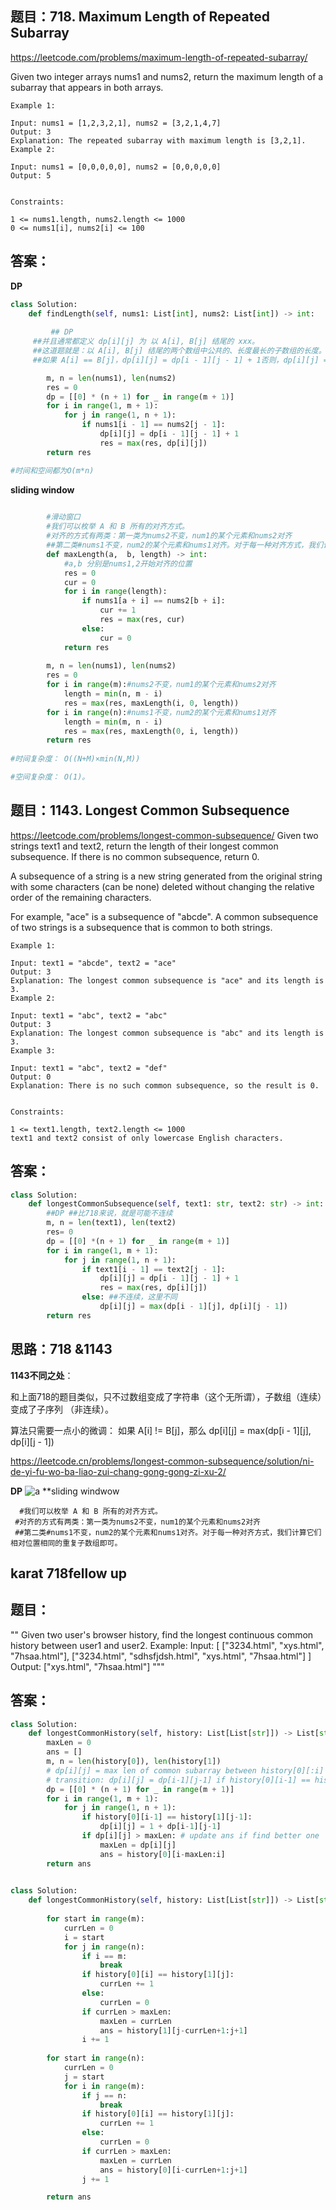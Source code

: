 ## 题目：718. Maximum Length of Repeated Subarray

https://leetcode.com/problems/maximum-length-of-repeated-subarray/

Given two integer arrays nums1 and nums2, return the maximum length of a subarray that appears in both arrays.

```
Example 1:

Input: nums1 = [1,2,3,2,1], nums2 = [3,2,1,4,7]
Output: 3
Explanation: The repeated subarray with maximum length is [3,2,1].
Example 2:

Input: nums1 = [0,0,0,0,0], nums2 = [0,0,0,0,0]
Output: 5
 

Constraints:

1 <= nums1.length, nums2.length <= 1000
0 <= nums1[i], nums2[i] <= 100
```


## 答案：
**DP**
```python
class Solution:
    def findLength(self, nums1: List[int], nums2: List[int]) -> int:
        
         ## DP
     ##并且通常都定义 dp[i][j] 为 以 A[i], B[j] 结尾的 xxx。
     ##这道题就是：以 A[i], B[j] 结尾的两个数组中公共的、长度最长的子数组的长度。
     ##如果 A[i] == B[j]，dp[i][j] = dp[i - 1][j - 1] + 1否则，dp[i][j] = 0

        m, n = len(nums1), len(nums2)
        res = 0
        dp = [[0] * (n + 1) for _ in range(m + 1)]
        for i in range(1, m + 1):
            for j in range(1, n + 1):
                if nums1[i - 1] == nums2[j - 1]:
                    dp[i][j] = dp[i - 1][j - 1] + 1
                    res = max(res, dp[i][j])
        return res

#时间和空间都为O(m*n)
```

**sliding window**
```python
      
        #滑动窗口
        #我们可以枚举 A 和 B 所有的对齐方式。
        #对齐的方式有两类：第一类为nums2不变，num1的某个元素和nums2对齐
        ##第二类#nums1不变，num2的某个元素和nums1对齐。对于每一种对齐方式，我们计算它们相对位置相同的重复子数组即可。
        def maxLength(a,  b, length) -> int:
            #a,b 分别是nums1,2开始对齐的位置
            res = 0
            cur = 0
            for i in range(length):
                if nums1[a + i] == nums2[b + i]:
                    cur += 1
                    res = max(res, cur)
                else:
                    cur = 0
            return res
        
        m, n = len(nums1), len(nums2)
        res = 0
        for i in range(m):#nums2不变，num1的某个元素和nums2对齐
            length = min(n, m - i)
            res = max(res, maxLength(i, 0, length))
        for i in range(n):#nums1不变，num2的某个元素和nums1对齐
            length = min(m, n - i)
            res = max(res, maxLength(0, i, length))
        return res
        
#时间复杂度： O((N+M)×min(N,M))

#空间复杂度： O(1)。

```

## 题目：1143. Longest Common Subsequence
https://leetcode.com/problems/longest-common-subsequence/
Given two strings text1 and text2, return the length of their longest common subsequence. If there is no common subsequence, return 0.

A subsequence of a string is a new string generated from the original string with some characters (can be none) deleted without changing the relative order of the remaining characters.

For example, "ace" is a subsequence of "abcde".
A common subsequence of two strings is a subsequence that is common to both strings.

```
Example 1:

Input: text1 = "abcde", text2 = "ace" 
Output: 3  
Explanation: The longest common subsequence is "ace" and its length is 3.
Example 2:

Input: text1 = "abc", text2 = "abc"
Output: 3
Explanation: The longest common subsequence is "abc" and its length is 3.
Example 3:

Input: text1 = "abc", text2 = "def"
Output: 0
Explanation: There is no such common subsequence, so the result is 0.
 

Constraints:

1 <= text1.length, text2.length <= 1000
text1 and text2 consist of only lowercase English characters.
```
## 答案：
```python
class Solution:
    def longestCommonSubsequence(self, text1: str, text2: str) -> int:
        ##DP ##比718来说，就是可能不连续
        m, n = len(text1), len(text2)
        res= 0
        dp = [[0] *(n + 1) for _ in range(m + 1)]
        for i in range(1, m + 1):
            for j in range(1, n + 1):
                if text1[i - 1] == text2[j - 1]:
                    dp[i][j] = dp[i - 1][j - 1] + 1
                    res = max(res, dp[i][j])
                else: ##不连续，这里不同
                    dp[i][j] = max(dp[i - 1][j], dp[i][j - 1])
        return res

```
## 思路：718 &1143

**1143不同之处**：

和上面718的题目类似，只不过数组变成了字符串（这个无所谓），子数组（连续）变成了子序列 （非连续）。

算法只需要一点小的微调： 如果 A[i] != B[j]，那么 dp[i][j] = max(dp[i - 1][j], dp[i][j - 1])


https://leetcode.cn/problems/longest-common-subsequence/solution/ni-de-yi-fu-wo-ba-liao-zui-chang-gong-gong-zi-xu-2/




**DP**
![a](https://github.com/SSRRBB/Leetcode/blob/main/Images/447.png)
**sliding windwow
```
  #我们可以枚举 A 和 B 所有的对齐方式。
 #对齐的方式有两类：第一类为nums2不变，num1的某个元素和nums2对齐
 ##第二类#nums1不变，num2的某个元素和nums1对齐。对于每一种对齐方式，我们计算它们相对位置相同的重复子数组即可。

```
## karat 718fellow up
## 题目：
""
Given two user's browser history, find the longest continuous common
history between user1 and user2.
Example: 
Input: [
    ["3234.html", "xys.html", "7hsaa.html"], 
    ["3234.html", "sdhsfjdsh.html", "xys.html", "7hsaa.html"]
]
Output: ["xys.html", "7hsaa.html"]
"""

## 答案：

```python
class Solution:
    def longestCommonHistory(self, history: List[List[str]]) -> List[str]:
        maxLen = 0
        ans = []
        m, n = len(history[0]), len(history[1])
        # dp[i][j] = max len of common subarray between history[0][:i] and history[1][:j]
        # transition: dp[i][j] = dp[i-1][j-1] if history[0][i-1] == history[1][j-1]
        dp = [[0] * (n + 1) for _ in range(m + 1)]
        for i in range(1, m + 1):
            for j in range(1, n + 1):
                if history[0][i-1] == history[1][j-1]:
                    dp[i][j] = 1 + dp[i-1][j-1]
                if dp[i][j] > maxLen: # update ans if find better one
                    maxLen = dp[i][j]
                    ans = history[0][i-maxLen:i]
        return ans
        
```
```python
class Solution:
    def longestCommonHistory(self, history: List[List[str]]) -> List[str]:
  
        for start in range(m):
            currLen = 0
            i = start
            for j in range(n):
                if i == m:
                    break
                if history[0][i] == history[1][j]:
                    currLen += 1
                else:
                    currLen = 0
                if currLen > maxLen:
                    maxLen = currLen
                    ans = history[1][j-currLen+1:j+1]
                i += 1
                
        for start in range(n):
            currLen = 0
            j = start
            for i in range(m):
                if j == n:
                    break
                if history[0][i] == history[1][j]:
                    currLen += 1
                else:
                    currLen = 0
                if currLen > maxLen:
                    maxLen = currLen
                    ans = history[0][i-currLen+1:j+1]
                j += 1

        return ans 
```
